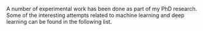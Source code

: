 A number of experimental work has been done as part of my PhD research. Some of the interesting attempts related to machine learning and deep learning can be found in the following list.
